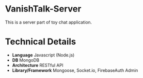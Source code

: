 # VanishTalk-Server
This is a server part of toy chat application.
# Technical Details
- **Language** Javascript (Node.js)
- **DB** MongoDB
- **Architecture** RESTful API
- **Library/Framework** Mongoose, Socket.io, FirebaseAuth Admin
